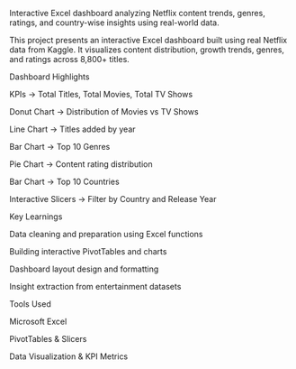 Interactive Excel dashboard analyzing Netflix content trends, genres, ratings, and country-wise insights using real-world data.

This project presents an interactive Excel dashboard built using real Netflix data from Kaggle.
It visualizes content distribution, growth trends, genres, and ratings across 8,800+ titles.


Dashboard Highlights

KPIs → Total Titles, Total Movies, Total TV Shows

Donut Chart → Distribution of Movies vs TV Shows

Line Chart → Titles added by year

Bar Chart → Top 10 Genres

Pie Chart → Content rating distribution

Bar Chart → Top 10 Countries

Interactive Slicers → Filter by Country and Release Year


Key Learnings

Data cleaning and preparation using Excel functions

Building interactive PivotTables and charts

Dashboard layout design and formatting

Insight extraction from entertainment datasets



Tools Used

Microsoft Excel

PivotTables & Slicers

Data Visualization & KPI Metrics
